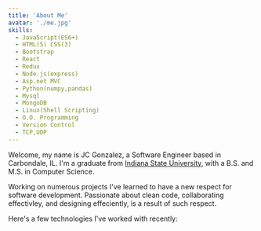 ```yaml
---
title: 'About Me'
avatar: './me.jpg'
skills:
  - JavaScript(ES6+)
  - HTML(5) CSS(3)
  - Bootstrap
  - React
  - Redux
  - Node.js(express)
  - Asp.net MVC
  - Python(numpy,pandas)
  - Mysql
  - MongoDB
  - Linux(Shell Scripting)
  - O.O. Programming
  - Version Control
  - TCP,UDP
---
```


Welcome, my name is JC Gonzalez, a Software Engineer based in Carbondale, IL. I'm a graduate from [Indiana State University](https://cs.indstate.edu/), with a B.S. and M.S. in Computer Science.

Working on numerous projects I've learned to have a new respect for software development. Passionate about clean code, collaborating effectivley, and designing effeciently, is a result of such respect.

Here's a few technologies I've worked with recently:
